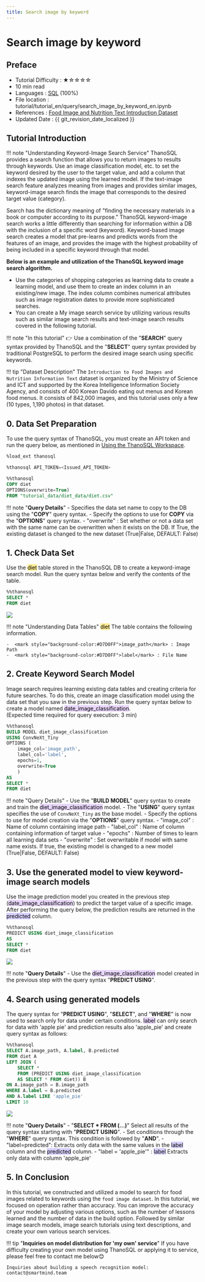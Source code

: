 ```yaml
---
title: Search image by keyword
---
```


# **Search image by keyword**

## Preface

- Tutorial Difficulty : ★☆☆☆☆
- 10 min read
- Languages : [SQL](https://ko.wikipedia.org/wiki/SQL) (100%)
- File location : tutorial/tutorial_en/query/search_image_by_keyword_en.ipynb
- References : [Food Image and Nutrition Text Introduction Dataset](https://aihub.or.kr/aihubdata/data/view.do?currMenu=115&topMenu=100&aihubDataSe=realm&dataSetSn=74)
- Updated Date : {{ git_revision_date_localized }}

## Tutorial Introduction

!!! note "Understanding Keyword-Image Search Service"
    ThanoSQL provides a search function that allows you to return images to results through keywords. Use an image classification model, etc. to set the keyword desired by the user to the target value, and add a column that indexes the updated image using the learned model. If the text-image search feature analyzes meaning from images and provides similar images, keyword-image search finds the image that corresponds to the desired target value (category).

Search has the dictionary meaning of "finding the necessary materials in a book or computer according to its purpose." ThanoSQL keyword-image search works a little differently than searching for information within a DB with the inclusion of a specific word (keyword). Keyword-based image search creates a model that pre-learns and predicts words from the features of an image, and provides the image with the highest probability of being included in a specific keyword through that model.

**Below is an example and utilization of the ThanoSQL keyword image search algorithm.**

- Use the categories of shopping categories as learning data to create a learning model, and use them to create an index column in an existing/new image. The index column combines numerical attributes such as image registration dates to provide more sophisticated searches.
- You can create a My image search service by utilizing various results such as similar image search results and text-image search results covered in the following tutorial.

!!! note "In this tutorial"
    :point_right: Use a combination of the "**SEARCH**" query syntax provided by ThanoSQL and the "**SELECT**" query syntax provided by traditional PostgreSQL to perform the desired image search using specific keywords.

!!! tip "Dataset Description"
    The `Introduction to Food Images and Nutrition Information Text` dataset is organized by the Ministry of Science and ICT and supported by the Korea Intelligence Information Society Agency, and consists of 400 Korean Davido eating out menus and Korean food menus. It consists of 842,000 images, and this tutorial uses only a few (10 types, 1,190 photos) in that dataset.

## **0. Data Set Preparation**

To use the query syntax of ThanoSQL, you must create an API token and run the query below, as mentioned in [Using the ThanoSQL Workspace](/en/getting_started/how_to_use_ThanoSQL/#5-thanosql-workspace).

```sql
%load_ext thanosql
```

```sql
%thanosql API_TOKEN=<Issued_API_TOKEN>
```

```sql
%%thanosql
COPY diet
OPTIONS(overwrite=True)
FROM "tutorial_data/diet_data/diet.csv"
```

!!! note "**Query Details**"
    - Specifies the data set name to copy to the DB using the "**COPY**" query syntax. 
    - Specify the options to use for **COPY** via the "**OPTIONS**" query syntax.
        - "overwrite" : Set whether or not a data set with the same name can be overwritten when it exists on the DB. If True, the existing dataset is changed to the new dataset (True|False, DEFAULT: False)

## **1. Check Data Set**

Use the <mark style="background-color:#FFEC92">diet</mark> table stored in the ThanoSQL DB to create a keyword-image search model. Run the query syntax below and verify the contents of the table.

```sql
%%thanosql
SELECT *
FROM diet
```

<img src = "/img/thanosql_search/base_search/select_img1.png"></img>

!!! note "Understanding Data Tables"
    <mark style="background-color:#FFEC92">diet</mark> The table contains the following information.

    -  <mark style="background-color:#D7D0FF">image_path</mark> : Image Path
    -  <mark style="background-color:#D7D0FF">label</mark> : File Name

## **2. Create Keyword Search Model**

Image search requires learning existing data tables and creating criteria for future searches. To do this, create an image classification model using the data set that you saw in the previous step. Run the query syntax below to create a model named <mark style="background-color:#E9D7FD">date_image_classification</mark>.  
(Expected time required for query execution: 3 min)

```sql
%%thanosql
BUILD MODEL diet_image_classification
USING ConvNeXt_Tiny
OPTIONS (
    image_col='image_path',
    label_col='label',
    epochs=1,
    overwrite=True
    )
AS
SELECT *
FROM diet
```

!!! note "Query Details"
    - Use the "**BUILD MODEL**" query syntax to create and train the <mark style="background-color:#E9D7FD">diet_image_classification</mark> model.
    - The "**USING**" query syntax specifies the use of `ConvNeXt_Tiny` as the base model.
    - Specify the options to use for model creation via the "**OPTIONS**" query syntax.
        - "image_col" : Name of column containing image path
        - "label_col" : Name of column containing information of target value
        - "epochs" : Number of times to learn all learning data sets
        - "overwrite" : Set overwritable if model with same name exists. If true, the existing model is changed to a new model (True|False, DEFAULT: False)

## **3. Use the generated model to view keyword-image search models**

Use the image prediction model you created in the previous step (<mark style="background-color:#E9D7FD">date_image_classification</mark>) to predict the target value of a specific image. After performing the query below, the prediction results are returned in the <mark style="background-color:#D7D0FF">predicted</mark> column.

```sql
%%thanosql
PREDICT USING diet_image_classification
AS
SELECT *
FROM diet
```

<img src = "/img/thanosql_search/base_search/select_img2.png"></img>

!!! note "**Query Details**"
    - Use the <mark style="background-color:#E9D7FD">diet_image_classification</mark> model created in the previous step with the query syntax "**PREDICT USING**".

## **4. Search using generated models**

The query syntax for "**PREDICT USING**", "**SELECT**", and "**WHERE**" is now used to search only for data under certain conditions. <mark style="background-color:#E9D7FD">label</mark> can only search for data with 'apple pie' and prediction results also 'apple_pie' and create query syntax as follows:

```sql
%%thanosql
SELECT A.image_path, A.label, B.predicted
FROM diet A
LEFT JOIN (
    SELECT *
    FROM (PREDICT USING diet_image_classification
    AS SELECT * FROM diet)) B
ON A.image_path = B.image_path
WHERE A.label = B.predicted
AND A.label LIKE 'apple_pie'
LIMIT 10
```

<img src = "/img/thanosql_search/base_search/select_img3.png"></img>

!!! note "**Query Details**"
    - "**SELECT \* FROM (...)**" Select all results of the query syntax starting with "**PREDICT USING**".
    - Set conditions through the "**WHERE**" query syntax. This condition is followed by "**AND**".
        - "label=predicted": Extracts only data with the same values in the <mark style="background-color:#D7D0FF">label</mark> column and the <mark style="background-color:#D7D0FF">predicted</mark> column.
        - "label = 'apple_pie'" : <mark style="background-color:#D7D0FF">label</mark> Extracts only data with column 'apple_pie'

## **5. In Conclusion**

In this tutorial, we constructed and utilized a model to search for food images related to keywords using the `food image dataset`. In this tutorial, we focused on operation rather than accuracy. You can improve the accuracy of your model by adjusting various options, such as the number of lessons learned and the number of data in the build option. Followed by similar image search models, image search tutorials using text descriptions, and create your own various search services.

!!! tip "**Inquiries on model distribution for 'my own' service**"
    If you have difficulty creating your own model using ThanoSQL or applying it to service, please feel free to contact me below😊

    Inquiries about building a speech recognition model: contact@smartmind.team
